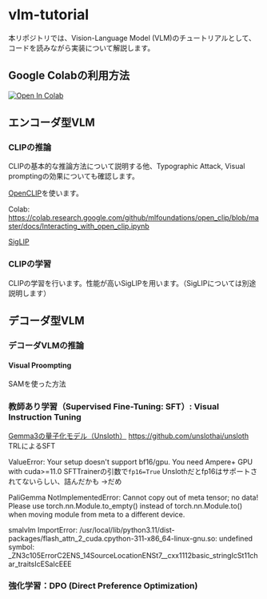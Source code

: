 # vlm-tutorial

本リポジトリでは、Vision-Language Model (VLM)のチュートリアルとして、コードを読みながら実装について解説します。

## Google Colabの利用方法

<a href="" target="_parent"><img src="https://colab.research.google.com/assets/colab-badge.svg" alt="Open In Colab"/></a>

## エンコーダ型VLM

### CLIPの推論

CLIPの基本的な推論方法について説明する他、Typographic Attack, Visual promptingの効果についても確認します。

[OpenCLIP](https://github.com/mlfoundations/open_clip)を使います。

Colab: https://colab.research.google.com/github/mlfoundations/open_clip/blob/master/docs/Interacting_with_open_clip.ipynb

[SigLIP](https://www.isus.jp/wp-content/uploads/openvino/2024/docs/notebooks/siglip-zero-shot-image-classification-with-output.html)

### CLIPの学習

CLIPの学習を行います。性能が高いSigLIPを用います。（SigLIPについては別途説明します）


## デコーダ型VLM

### デコーダVLMの推論

#### Visual Proompting

SAMを使った方法


### 教師あり学習（Supervised Fine-Tuning: SFT）: Visual Instruction Tuning

[Gemma3の量子化モデル（Unsloth）](https://colab.research.google.com/github/unslothai/notebooks/blob/main/nb/Gemma3_(4B).ipynb#scrollTo=hzHNg-MmWfZ6)
https://github.com/unslothai/unsloth
TRLによるSFT

ValueError: Your setup doesn't support bf16/gpu. You need Ampere+ GPU with cuda>=11.0
SFTTrainerの引数で`fp16=True`
Unslothだとfp16はサポートされてないらしい、詰んだかも
→だめ

PaliGemma
NotImplementedError: Cannot copy out of meta tensor; no data! Please use torch.nn.Module.to_empty() instead of torch.nn.Module.to() when moving module from meta to a different device.

smalvlm
ImportError: /usr/local/lib/python3.11/dist-packages/flash_attn_2_cuda.cpython-311-x86_64-linux-gnu.so: undefined symbol: _ZN3c105ErrorC2ENS_14SourceLocationENSt7__cxx1112basic_stringIcSt11char_traitsIcESaIcEEE

### 強化学習：DPO (Direct Preference Optimization)


